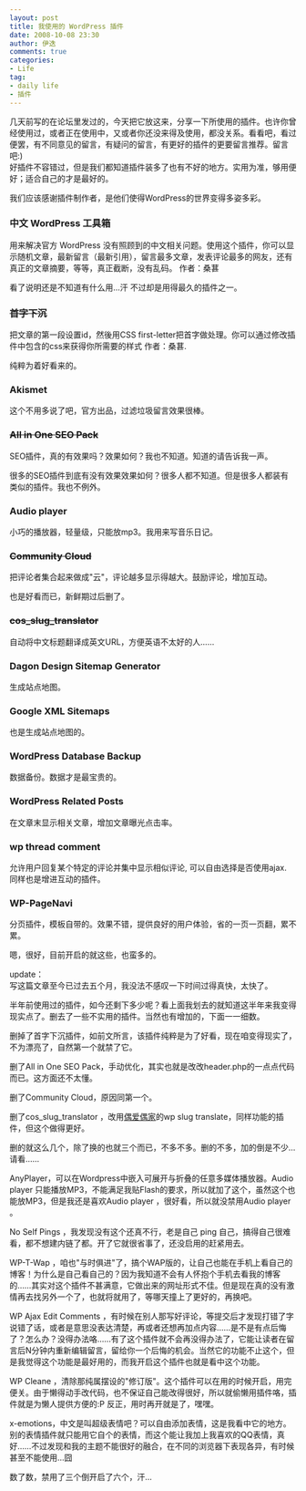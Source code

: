 ```yaml
---
layout: post
title: 我使用的 WordPress 插件
date: 2008-10-08 23:30
author: 伊迭
comments: true
categories: 
- Life
tag:
- daily life
- 插件
---
```


几天前写的在论坛里发过的，今天把它放这来，分享一下所使用的插件。也许你曾经使用过，或者正在使用中，又或者你还没来得及使用，都没关系。看看吧，看过便罢，有不同意见的留言，有疑问的留言，有更好的插件的更要留言推荐。留言吧:)   
好插件不容错过，但是我们都知道插件装多了也有不好的地方。实用为准，够用便好；适合自己的才是最好的。 

我们应该感谢插件制作者，是他们使得WordPress的世界变得多姿多彩。 

### 中文 WordPress 工具箱

用来解决官方 WordPress 没有照顾到的中文相关问题。使用这个插件，你可以显示随机文章，最新留言（最新引用），留言最多文章，发表评论最多的网友，还有真正的文章摘要，等等，真正截断，没有乱码。 作者：桑葚

看了说明还是不知道有什么用...汗 不过却是用得最久的插件之一。 

### <del>首字下沉</del>

把文章的第一段设置id，然後用CSS first-letter把首字做处理。你可以通过修改插件中包含的css来获得你所需要的样式 作者：桑葚.

纯粹为着好看来的。

### Akismet

这个不用多说了吧，官方出品，过滤垃圾留言效果很棒。

### <del>All in One SEO Pack</del>

SEO插件，真的有效果吗？效果如何？我也不知道。知道的请告诉我一声。

很多的SEO插件到底有没有效果效果如何？很多人都不知道。但是很多人都装有类似的插件。我也不例外。 

### Audio player

小巧的播放器，轻量级，只能放mp3。我用来写音乐日记。

### <del>Community Cloud</del>

把评论者集合起来做成"云"，评论越多显示得越大。鼓励评论，增加互动。

也是好看而已，新鲜期过后删了。

### <del>cos_slug_translator</del>

自动将中文标题翻译成英文URL，方便英语不太好的人……

### Dagon Design Sitemap Generator

生成站点地图。

### Google XML Sitemaps

也是生成站点地图的。

### WordPress Database Backup

数据备份。数据才是最宝贵的。

### WordPress Related Posts

在文章末显示相关文章，增加文章曝光点击率。 

### wp thread comment

允许用户回复某个特定的评论并集中显示相似评论, 可以自由选择是否使用ajax. 同样也是增进互动的插件。

### WP-PageNavi

分页插件，模板自带的。效果不错，提供良好的用户体验，省的一页一页翻，累不累。 

嗯，很好，目前开启的就这些，也蛮多的。 

update：  
写这篇文章至今已过去五个月，我没法不感叹一下时间过得真快，太快了。 

半年前使用过的插件，如今还剩下多少呢？看上面我划去的就知道这半年来我变得现实点了。删去了一些不实用的插件。当然也有增加的，下面一一细数。 

删掉了首字下沉插件，如前文所言，该插件纯粹是为了好看，现在咱变得现实了，不为漂亮了，自然第一个就禁了它。 

删了All in One SEO Pack，手动优化，其实也就是改改header.php的一点点代码而已。这方面还不太懂。 

删了Community Cloud，原因同第一个。

删了cos_slug_translator ，改用<a href="http://blog.2i2j.com/" target="_blank" title="偶爱偶家">偶爱偶家</a>的wp slug translate，同样功能的插件，但这个做得更好。 

删的就这么几个，除了换的也就三个而已，不多不多。删的不多，加的倒是不少…请看…… 

AnyPlayer，可以在Wordpress中嵌入可展开与折叠的任意多媒体播放器。Audio player 只能播放MP3，不能满足我贴Flash的要求，所以就加了这个，虽然这个也能放MP3，但是我还是喜欢Audio player ，很好看，所以就没禁用Audio player 。 

No Self Pings ，我发现没有这个还真不行，老是自己 ping 自己，搞得自己很难看，都不想建内链了都。开了它就很省事了，还没启用的赶紧用去。 

WP-T-Wap ，咱也"与时俱进"了，搞个WAP版的，让自己也能在手机上看自己的博客！为什么是自己看自己的？因为我知道不会有人怀抱个手机去看我的博客的……其实对这个插件不甚满意，它做出来的网址形式不佳。但是现在真的没有激情再去找另外一个了，也就将就用了，等哪天撞上了更好的，再换吧。 

WP Ajax Edit Comments ，有时候在别人那写好评论，等提交后才发现打错了字说错了话，或者是意思没表达清楚，再或者还想再加点内容……是不是有点后悔了？怎么办？没得办法咯……有了这个插件就不会再没得办法了，它能让读者在留言后N分钟内重新编辑留言，留给你一个后悔的机会。当然它的功能不止这个，但是我觉得这个功能是最好用的，而我开启这个插件也就是看中这个功能。 

WP Cleane ，清除那纯属摆设的"修订版"。这个插件可以在用的时候开启，用完便关。由于懒得动手改代码，也不保证自己能改得很好，所以就偷懒用插件咯，插件就是为懒人提供方便的:P 反正，用时再开就是了，嘿嘿。 

x-emotions，中文是叫超级表情吧？可以自由添加表情，这是我看中它的地方。别的表情插件就只能用它自个的表情，而这个能让我加上我喜欢的QQ表情，真好……不过发现和我的主题不能很好的融合，在不同的浏览器下表现各异，有时候甚至不能使用…囧 

数了数，禁用了三个倒开启了六个，汗...